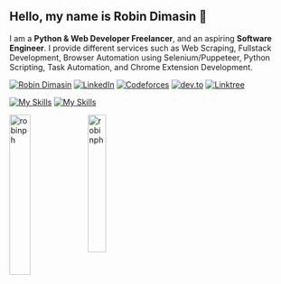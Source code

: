 ## Hello, my name is Robin Dimasin 👋
I am a **Python & Web Developer Freelancer**, and an aspiring **Software Engineer**. I provide different services such as Web Scraping, Fullstack Development, Browser Automation using Selenium/Puppeteer, Python Scripting, Task Automation, and Chrome Extension Development.

[![Robin Dimasin](https://img.shields.io/badge/robindimasin.com-202020?style=for-the-badge&logo=About.me&logoColor=white)](http://robindimasin.com/)
[![LinkedIn](https://img.shields.io/badge/LinkedIn-202020?style=for-the-badge&logo=linkedin&logoColor=white)](http://robindimasin.com/)
[![Codeforces](https://img.shields.io/badge/Codeforces-202020?style=for-the-badge&logo=Codeforces&logoColor=white)](https://codeforces.com/profile/RobinPH)
[![dev.to](https://img.shields.io/badge/dev.to-202020?style=for-the-badge&logo=devdotto&logoColor=white)](https://dev.to/robinph)
[![Linktree](https://img.shields.io/badge/linktree-202020?style=for-the-badge&logo=linktree&logoColor=white)](https://linktr.ee/robindimasin)

[![My Skills](https://skillicons.dev/icons?i=javascript,typescript,python,php,java,cpp,mysql,html,css,tailwindcss&theme=dark)](https://skillicons.dev)
[![My Skills](https://skillicons.dev/icons?i=react,nextjs,svelte,laravel,flask,dotnet,nodejs&theme=dark)](https://skillicons.dev)

<img 
  width="27%" 
  align="left" 
  src="https://github-readme-stats.vercel.app/api?username=robinph&show_icons=true&hide_rank=true&hide_title=true" 
  alt="robinph"
/> 

<img 
  width="25%" 
  align="left" 
  src="https://github-readme-stats.vercel.app/api/top-langs?username=robinph&show_icons=true&locale=en&layout=compact"
  alt="robinph"
/> 

